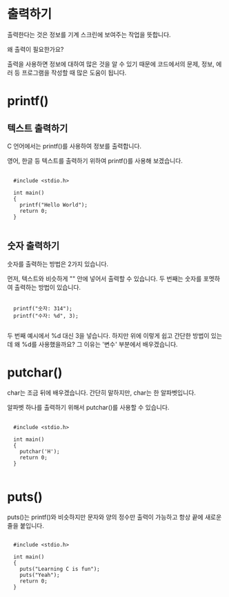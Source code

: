 # 출력하기

출력한다는 것은 정보를 기계 스크린에 보여주는 작업을 뜻합니다.

왜 출력이 필요한가요?

출력을 사용하면 정보에 대하여 많은 것을 알 수 있기 때문에 코드에서의 문제, 정보, 에러 등 프로그램을 작성할 때 많은 도움이 됩니다.

# printf()

## 텍스트 출력하기

C 언어에서는 printf()를 사용하여 정보를 출력합니다.

영어, 한글 등 텍스트를 출력하기 위하여 printf()를 사용해 보겠습니다.

<pre>
  <code>
  #include &lt;stdio.h>

  int main()
  {
    printf("Hello World");
    return 0;
  }
  </code>
</pre>

## 숫자 출력하기

숫자를 출력하는 방법은 2가지 있습니다.

먼저, 텍스트와 비슷하게 "" 안에 넣어서 출력할 수 있습니다.
두 번째는 숫자를 포멧하여 출력하는 방법이 있습니다.

<pre>
  <code>
  printf("숫자: 314");
  printf("수자: %d", 3);
  </code>
</pre>

두 번째 예시에서 %d 대신 3을 넣습니다. 하지만 위에 이렇게 쉽고 간단한 방법이 있는데 왜 %d를 사용했을까요? 그 이유는 '변수' 부분에서 배우겠습니다.

# putchar()

char는 조금 뒤에 배우겠습니다. 간단히 말하지만, char는 한 알파벳입니다.

알파벳 하나를 출력하기 위해서 putchar()를 사용할 수 있습니다.

<pre>
  <code>
  #include &lt;stdio.h>

  int main()
  {
    putchar('H');
    return 0;
  }
  </code>
</pre>

# puts()

puts()는 printf()와 비슷하지만 문자와 양의 정수만 출력이 가능하고 항상 끝에 새로운 줄을 붙입니다.

<pre>
<code>
  #include &lt;stdio.h>

  int main()
  {
    puts("Learning C is fun");
    puts("Yeah");
    return 0;
  }
</code>
</pre>
